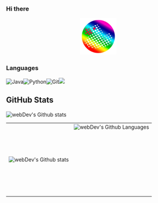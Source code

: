### Hi there
<p align="center">
  <img width="100" height="100" src="https://github.com/DanilDuck/WebProgrammingLab4/blob/master/src/main/webapp/images/sticker.png">
</p>


### Languages 


![Java](https://img.shields.io/badge/java-%23ED8B00.svg?style=for-the-badge&logo=java&logoColor=white)![Python](https://img.shields.io/badge/python-3670A0?style=for-the-badge&logo=python&logoColor=ffdd54)![Git](https://img.shields.io/badge/git-%23F05033.svg?style=for-the-badge&logo=git&logoColor=white)<img src="https://img.shields.io/badge/HTML-202121?style=for-the-badge&logo=html5&logoColor=red" />


## GitHub Stats

<img align="center" src="http://github-profile-summary-cards.vercel.app/api/cards/stats?username=DanilDuck&theme=tokyonight" alt="webDev's Github stats" />
<table>
  <tr>
    <td>
      <img align="left" src="http://github-readme-streak-stats.herokuapp.com?user=DanilDuck&theme=tokyonight" alt="webDev's Github stats" />
    </td>
    <td>
      <img height="195px" align="right" alt="webDev's Github Languages" src="https://github-readme-stats-sigma-five.vercel.app/api/top-langs/?username=DanilDuck&layout=compact&theme=tokyonight" /> 
    </td>
  </tr>
</table>
